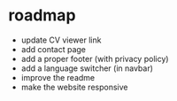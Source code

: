# roadmap

- update CV viewer link
- add contact page
- add a proper footer (with privacy policy)
- add a language switcher (in navbar)
- improve the readme
- make the website responsive
